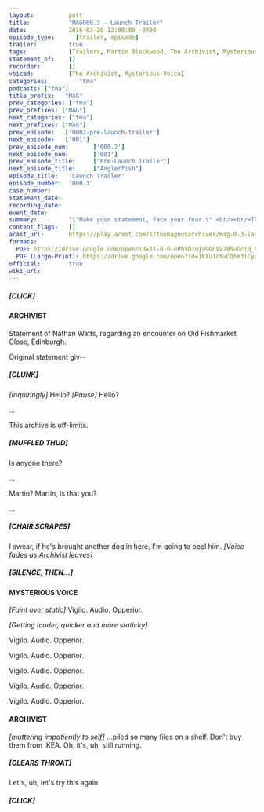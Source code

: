 ```yaml
---
layout:          post
title:           "MAG000.3 - Launch Trailer"
date:            2016-03-20 12:00:00 -0400
episode_type:      [trailer, episode]
trailer:         true
tags:            [Trailers, Martin Blackwood, The Archivist, Mysterious Voice, The Eye]
statement_of:    []
recorder:        []
voiced:          [The Archivist, Mysterious Voice]
categories:			"tma"
podcasts: ["tma"]
title_prefix:	"MAG"
prev_categories: ["tma"]
prev_prefixes: ["MAG"]
next_categories: ["tma"]
next_prefixes: ["MAG"]
prev_episode:   ['0002-pre-launch-trailer']
next_episode:   ['001']
prev_episode_num:		['000.2']
next_episode_num:		['001']
prev_episode_title:		["Pre-Launch Trailer"]
next_episode_title:		["Anglerfish"]
episode_title:   'Launch Trailer'
episode_number:  '000.3'
case_number:     
statement_date:  
recording_date:  
event_date:      
summary:         "\"Make your statement, face your fear.\" <br/><br/>The Magnus Archives are... OPEN. <br/><br/>Come listen to our weekly horror fiction podcast examining what lurks in the archives of the Magnus Institute, an organisation dedicated to researching the esoteric and the weird. Join Jonathan Sims as he explores the archive, but be be warned, as he looks into its depths something starts to look back... <br/><br/>New episodes every Thursday produced by Rusty Quill, featuring guest actors, short stories, serial plots and more."
content_flags:   []
acast_url:       https://play.acast.com/s/themagnusarchives/mag-0-3-launch-trailer
formats: 
  PDF: https://drive.google.com/open?id=11-o-0-ePh5Dzoj99OnVv785uGciq_5R0
  PDF (Large-Print): https://drive.google.com/open?id=1KXu1otvCQhm3iCywMoCS7nKVz0ZS-yZx
official:        true
wiki_url:        
---
```


##### [CLICK]

#### ARCHIVIST

Statement of Nathan Watts, regarding an encounter on Old Fishmarket Close, Edinburgh.

Original statement giv--

##### [CLUNK]

_[Inquiringly]_ Hello? _[Pause]_ Hello?

...

This archive is off-limits.

##### [MUFFLED THUD]

Is anyone there?

...

Martin? Martin, is that you?

...

##### [CHAIR SCRAPES]

I swear, if he's brought another dog in here, I'm going to peel him. _[Voice fades as Archivist leaves]_

##### [SILENCE, THEN...]

#### MYSTERIOUS VOICE

_[Faint over static]_ Vigilo. Audio. Opperior.

_[Getting louder, quicker and more staticky]_

Vigilo. Audio. Opperior.

Vigilo. Audio. Opperior.

Vigilo. Audio. Opperior.

Vigilo. Audio. Opperior.

Vigilo. Audio. Opperior.

#### ARCHIVIST

_[muttering impatiently to self]_ ...piled so many files on a shelf. Don't buy them from IKEA. Oh, it's, uh, still running.

##### [CLEARS THROAT]

Let's, uh, let's try this again.

##### [CLICK]